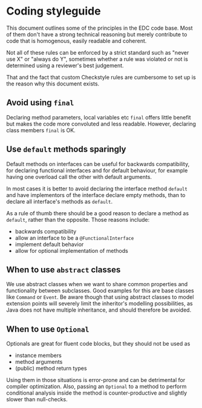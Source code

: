 # Coding styleguide

This document outlines some of the principles in the EDC code base. Most of them don't have a strong technical reasoning
but merely contribute to code that is homogenous, easily readable and coherent.

Not all of these rules can be enforced by a strict standard such as "never use X" or "always do Y", sometimes whether a
rule was violated or not is determined using a reviewer's best judgement.

That and the fact that custom Checkstyle rules are cumbersome to set up is the reason why this document exists.

## Avoid using `final`

Declaring method parameters, local variables etc `final` offers little benefit but makes the code more convoluted and
less readable. However, declaring class members `final` is OK.

## Use `default` methods sparingly

Default methods on interfaces can be useful for backwards compatibility, for declaring functional interfaces and for
default behaviour, for example having one overload call the other with default arguments.

In most cases it is better to avoid declaring the interface method `default` and have implementors of the interface
declare empty methods, than to declare all interface's methods as `default`.

As a rule of thumb there should be a good reason to declare a method as `default`, rather than the opposite. Those
reasons include:

- backwards compatibility
- allow an interface to be a `@FunctionalInterface`
- implement default behavior
- allow for optional implementation of methods

## When to use `abstract` classes

We use abstract classes when we want to share common properties and functionality between subclasses. Good examples for
this are base classes like `Command` or `Event`. Be aware though that using abstract classes to model extension points
will severely limit the inheritor's modelling possibilities, as Java does not have multiple inheritance, and should
therefore be avoided.

## When to use `Optional`

Optionals are great for fluent code blocks, but they should not be used as

- instance members
- method arguments
- (public) method return types

Using them in those situations is error-prone and can be detrimental for compiler optimization. Also, passing
an `Optional` to a method to perform conditional analysis inside the method is counter-productive and slightly slower
than null-checks.
